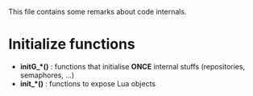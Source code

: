 This file contains some remarks about code internals.

Initialize functions
====================

  - **initG_\*()** : functions that initialise **ONCE** internal stuffs (repositories, semaphores, ...)
  - **init_\*()** : functions to expose Lua objects
